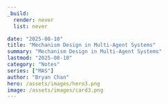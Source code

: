 ```yaml
---
_build:
  render: never
  list: never

date: "2025-08-10"
title: "Mechanism Design in Multi-Agent Systems"
summary: "Mechanism Design in Multi-Agent Systems"
lastmod: "2025-08-10"
category: "Notes"
series: ["MAS"]
author: "Bryan Chan"
hero: /assets/images/hero3.png
image: /assets/images/card3.png
---
```












































